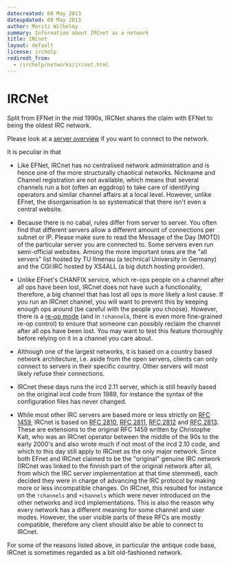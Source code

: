 ```yaml
---
datecreated: 08 May 2013
dateupdated: 08 May 2013
author: Moritz Wilhelmy
summary: Information about IRCnet as a network
title: IRCnet
layout: default
license: irchelp
rediredt_from:
  - /irchelp/networks/ircnet.html
---
```


# IRCNet

Split from EFNet in the mid 1990s, IRCNet shares the claim with EFNet to being the oldest IRC network.

Please look at a [server overview][servers] if you want to connect to the network.

It is peculiar in that

- Like EFNet, IRCnet has no centralised network administration and is hence one of the more structurally chaotical networks. Nickname and Channel registration are not available, which means that several channels run a bot (often an eggdrop) to take care of identifying operators and similar channel affairs at a local level. However, unlike EFnet, the disorganisation is so systematical that there isn't even a central website.

- Because there is no cabal, rules differ from server to server. You often find that different servers allow a different amount of connections per subnet or IP. Please make sure to read the Message of the Day (MOTD) of the particular server you are connected to. Some servers even run semi-official websites. Among the more important ones are the "all servers" list hosted by TU Ilmenau (a technical University in Germany) and the CGI:IRC hosted by XS4ALL (a big dutch hosting provider).

- Unlike EFnet's CHANFIX service, which re-ops people on a channel after all ops have been lost, IRCnet does not have such a functionality, therefore, a big channel that has lost all ops is more likely a lost cause. If you run an IRCnet channel, you will want to prevent this by keeping enough ops around (be careful with the people you choose). However, there is a [re-op mode][mode-r] (and in `!channel`s, there is even more fine-grained re-op control) to ensure that someone can possibly reclaim the channel after all ops have been lost. You may want to test this feature thoroughly before relying on it in a channel you care about.

- Although one of the largest networks, it is based on a country based network architecture, i.e. aside from the open servers, clients can only connect to servers in their specific country. Other servers will most likely refuse their connections.

- IRCnet these days runs the ircd 2.11 server, which is still heavily based on the original ircd code from 1989, for instance the syntax of the configuration files has never changed.

- While most other IRC servers are based more or less strictly on [RFC 1459][rfc1459], IRCnet is based on [RFC 2810][rfc2810], [RFC 2811][rfc2811], [RFC 2812][rfc2812] and [RFC 2813][rfc2813]. These are extensions to the original RFC 1459 written by Christophe Kalt, who was an IRCnet operator between the middle of the 90s to the early 2000's and also wrote much if not most of the ircd 2.10 code, and which to this day still apply to IRCnet as the only major network. Since both EFnet and IRCnet claimed to be the "original" genuine IRC network (IRCnet was linked to the finnish part of the original network after all, from which the IRC server implementation at that time stemmed), each decided they were in charge of advancing the IRC protocol by making more or less incompatible changes. On IRCnet, this resulted for instance on the `!channels` and `+channels` which were never introduced on the other networks and ircd implementations. This is also the reason why every network has a different meaning for some channel and user modes. However, the user visible parts of these RFCs are mostly compatible, therefore any client should also be able to connect to IRCnet.

For some of the reasons listed above, in particular the antique code base, IRCnet is sometimes regarded as a bit old-fashioned network.

[mode-r]: http://42.pl/ircd/R.txt
[rfc1459]: http://tools.ietf.org/html/rfc1459
[rfc2810]: http://tools.ietf.org/html/rfc2810
[rfc2811]: http://tools.ietf.org/html/rfc2811
[rfc2812]: http://tools.ietf.org/html/rfc2812
[rfc2813]: http://tools.ietf.org/html/rfc2813
[servers]: /networks/ircnet/serverlist.html
